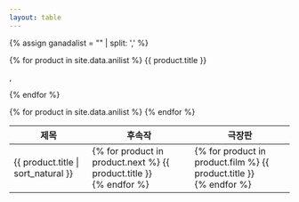 ```yaml
---
layout: table
---
```



{% assign ganadalist = "" | split: ',' %}

{% for product in site.data.anilist %}
  {{ product.title }}<p>, </p>
{% endfor %}

<table>
  <thead>
    <tr>
      <th>제목</th>
      <th>후속작</th>
      <th>극장판</th>
    </tr>
  </thead>
  <tbody>
    {% for product in site.data.anilist %}
      <tr>
        <td>{{ product.title | sort_natural }}</td>
        <td>
          {% for product in product.next %}
            {{ product.title }}<br>
          {% endfor %}
        </td>
        <td>
          {% for product in product.film %}
            {{ product.title }}<br>
          {% endfor %}
        </td>
      </tr>
    {% endfor %}
  </tbody>
</table>
